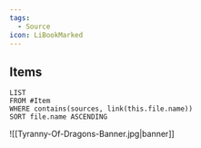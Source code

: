 ```yaml
---
tags:
  - Source
icon: LiBookMarked
---
```

## Items
```dataview
LIST
FROM #Item 
WHERE contains(sources, link(this.file.name))
SORT file.name ASCENDING
```

![[Tyranny-Of-Dragons-Banner.jpg|banner]]